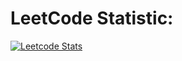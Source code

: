 # LeetCode Statistic:
                                
[![Leetcode Stats](https://leetcard.jacoblin.cool/dontpaniczy?theme=dark&font=Baloo&ext=contest)](https://leetcode.com/dontpaniczy/)
<!--
**dontpanicw/dontpanicw** is a ✨ _special_ ✨ repository because its `README.md` (this file) appears on your GitHub profile.

Here are some ideas to get you started:

- 🔭 I’m currently working on ...
- 🌱 I’m currently learning ...
- 👯 I’m looking to collaborate on ...
- 🤔 I’m looking for help with ...
- 💬 Ask me about ...
- 📫 How to reach me: ...
- 😄 Pronouns: ...
- ⚡ Fun fact: ...
-->

